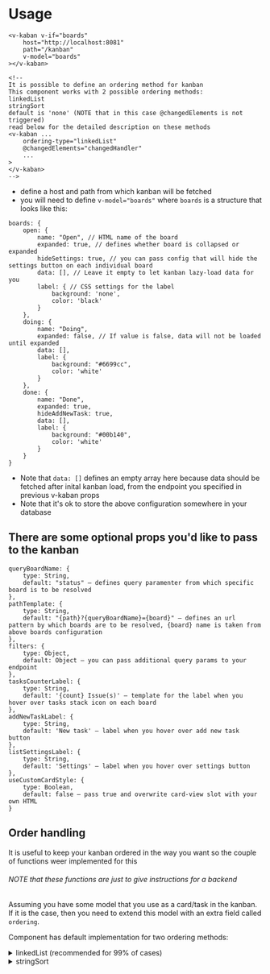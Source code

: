 # Usage
```
<v-kaban v-if="boards"
    host="http://localhost:8081"
    path="/kanban"
    v-model="boards"
></v-kaban>

<!-- 
It is possible to define an ordering method for kanban
This component works with 2 possible ordering methods:
linkedList
stringSort
default is 'none' (NOTE that in this case @changedElements is not triggered)
read below for the detailed description on these methods
<v-kaban ...
    ordering-type="linkedList"
    @changedElements="changedHandler"
    ...
>
</v-kaban>
-->
```
- define a host and path from which kanban will be fetched
- you will need to define `v-model="boards"` where `boards` is a structure that looks like this:
```
boards: {
    open: {
        name: "Open", // HTML name of the board
        expanded: true, // defines whether board is collapsed or expanded
        hideSettings: true, // you can pass config that will hide the settings button on each individual board
        data: [], // Leave it empty to let kanban lazy-load data for you
        label: { // CSS settings for the label
            background: 'none',
            color: 'black'
        }
    },
    doing: {
        name: "Doing",
        expanded: false, // If value is false, data will not be loaded until expanded
        data: [],
        label: {
            background: "#6699cc",
            color: 'white'
        }
    },
    done: {
        name: "Done",
        expanded: true,
        hideAddNewTask: true,
        data: [],
        label: {
            background: "#00b140",
            color: 'white'
        }
    }
}
```
- Note that `data: []` defines an empty array here because data should be fetched after inital
kanban load, from the endpoint you specified in previous v-kaban props
- Note that it's ok to store the above configuration somewhere in your database

## There are some optional props you'd like to pass to the kanban
```
queryBoardName: {
    type: String,
    default: "status" – defines query paramenter from which specific board is to be resolved
},
pathTemplate: {
    type: String,
    default: "{path}?{queryBoardName}={board}" – defines an url pattern by which boards are to be resolved, {board} name is taken from above boards configuration
},
filters: {
    type: Object,
    default: Object – you can pass additional query params to your endpoint
},
tasksCounterLabel: {
    type: String,
    default: '{count} Issue(s)' – template for the label when you hover over tasks stack icon on each board
},
addNewTaskLabel: {
    type: String,
    default: 'New task' – label when you hover over add new task button
},
listSettingsLabel: {
    type: String,
    default: 'Settings' – label when you hover over settings button
},
useCustomCardStyle: {
    type: Boolean,
    default: false – pass true and overwrite card-view slot with your own HTML
}
```

## Order handling

It is useful to keep your kanban ordered in the way you want
so the couple of functions weer implemented for this

###### NOTE that these functions are just to give instructions for a backend

Assuming you have some model that you use as a card/task in the kanban.
If it is the case, then you need to extend this model with an extra field called `ordering`.

Component has default implementation for two ordering methods:

<details>
<summary>linkedList (recommended for 99% of cases)</summary>

### Linked list is nothing more than a list with the items having links to the next item and a flag that tells whether element is on the top

The structure of the list is as follows:
```
[
    ...,
    {
        id: <int>,
        ....,
        ordering: {
            is_head: <bool>,
            next: <int>
        },
        ....
    },
    ...,
]
```
#### Please note that actual sorting should be done on the backend 
Component is only responsible for correct setting of a given properties and emitting an array
with changed elements via event `@changedElements`

It is your responsibility to save it on the backend side and output in the correct order on page load.
Otherwise, it will lead to an unexpected behaviour.
</details>

<details>
<summary>stringSort</summary>

### String sort seems to be quite hacky solution ;)

However, the idea behind is to reduce pressure for the backend by providing strings with numbers as
ordering entries. 

Let's say you have a lot of different boards and all you do is dragging them only from left to right.
In case of `linkedList` you'd usually have to update 2-3 elements while with `stringSort` you'd only need
to update 2 elements maximum and more frequently only 1 element.
Additionally, all you need to update in this case is a string field and not the whole object.
So, if such a speedup is desired in your system, 
then this solution is for you :)

The structure of the item in this case is as follows
```
[
    ...,
    {
        id: <int>,
        ....,
        ordering: <string>,
        ....
    },
    ...,
]
```

On the backend sorting for this can be done by using simple `ORDER BY ordering ASC` statement

##### How does it work???

Each element of the given sequence has its string that describes the position 
of the element inside the board. When adding element between other two elements, it receives the 
ordering string value as a string concat of the surrounding elements. For instance putting an element 
between 1 and 2 will produce 12 ordering string for this element.


###### Please note that this method is more efficient in terms of updating speed, ....
However, dragging big amount of elements inside one board can lead to really large strings produced by this method.
Therefore, use it on the boards that do not require frequent swap inside
one board. Otherwise, use stable linkedList sorting feature.
</details>